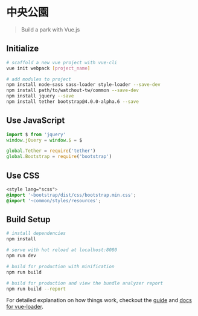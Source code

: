 # 中央公園

> Build a park with Vue.js

## Initialize

``` bash
# scaffold a new vue project with vue-cli
vue init webpack [project_name]

# add modules to project
npm install node-sass sass-loader style-loader --save-dev
npm install path/to/watchout-tw/common --save-dev
npm install jquery --save
npm install tether bootstrap@4.0.0-alpha.6 --save
```

## Use JavaScript
``` js
import $ from 'jquery'
window.jQuery = window.$ = $

global.Tether = require('tether')
global.Bootstrap = require('bootstrap')
```

## Use CSS

``` css
<style lang="scss">
@import '~bootstrap/dist/css/bootstrap.min.css';
@import '~common/styles/resources';
```

## Build Setup

``` bash
# install dependencies
npm install

# serve with hot reload at localhost:8080
npm run dev

# build for production with minification
npm run build

# build for production and view the bundle analyzer report
npm run build --report
```

For detailed explanation on how things work, checkout the [guide](http://vuejs-templates.github.io/webpack/) and [docs for vue-loader](http://vuejs.github.io/vue-loader).

